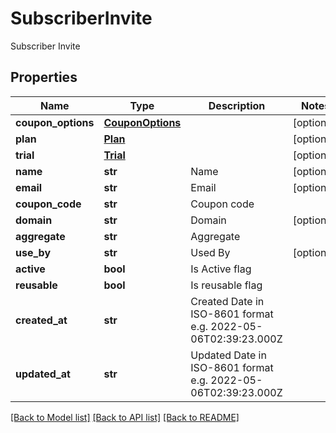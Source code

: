 # SubscriberInvite

Subscriber Invite

## Properties
Name | Type | Description | Notes
------------ | ------------- | ------------- | -------------
**coupon_options** | [**CouponOptions**](CouponOptions.md) |  | [optional] 
**plan** | [**Plan**](Plan.md) |  | [optional] 
**trial** | [**Trial**](Trial.md) |  | [optional] 
**name** | **str** | Name | [optional] 
**email** | **str** | Email | [optional] 
**coupon_code** | **str** | Coupon code | 
**domain** | **str** | Domain | [optional] 
**aggregate** | **str** | Aggregate | 
**use_by** | **str** | Used By | [optional] 
**active** | **bool** | Is Active flag | 
**reusable** | **bool** | Is reusable flag | 
**created_at** | **str** | Created Date in ISO-8601 format e.g. 2022-05-06T02:39:23.000Z | 
**updated_at** | **str** | Updated Date in ISO-8601 format e.g. 2022-05-06T02:39:23.000Z | 

[[Back to Model list]](../README.md#documentation-for-models) [[Back to API list]](../README.md#documentation-for-api-endpoints) [[Back to README]](../README.md)


